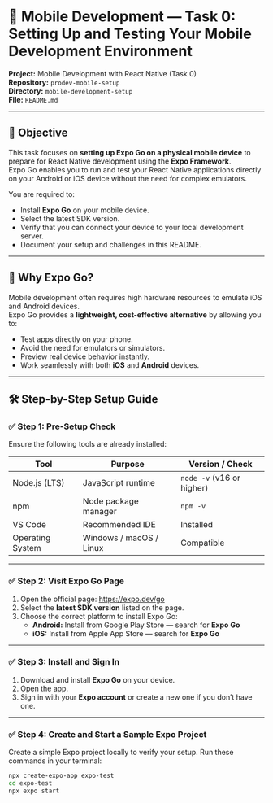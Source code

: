 # 📱 Mobile Development — Task 0: Setting Up and Testing Your Mobile Development Environment

**Project:** Mobile Development with React Native (Task 0)  
**Repository:** `prodev-mobile-setup`  
**Directory:** `mobile-development-setup`  
**File:** `README.md`

---

## 🧭 Objective

This task focuses on **setting up Expo Go on a physical mobile device** to prepare for React Native development using the **Expo Framework**.  
Expo Go enables you to run and test your React Native applications directly on your Android or iOS device without the need for complex emulators.

You are required to:

- Install **Expo Go** on your mobile device.
- Select the latest SDK version.
- Verify that you can connect your device to your local development server.
- Document your setup and challenges in this README.

---

## 🧩 Why Expo Go?

Mobile development often requires high hardware resources to emulate iOS and Android devices.  
Expo Go provides a **lightweight, cost-effective alternative** by allowing you to:

- Test apps directly on your phone.
- Avoid the need for emulators or simulators.
- Preview real device behavior instantly.
- Work seamlessly with both **iOS** and **Android** devices.

---

## 🛠️ Step-by-Step Setup Guide

### ✅ Step 1: Pre-Setup Check

Ensure the following tools are already installed:

| Tool             | Purpose                 | Version / Check           |
| ---------------- | ----------------------- | ------------------------- |
| Node.js (LTS)    | JavaScript runtime      | `node -v` (v16 or higher) |
| npm              | Node package manager    | `npm -v`                  |
| VS Code          | Recommended IDE         | Installed                 |
| Operating System | Windows / macOS / Linux | Compatible                |

---

### ✅ Step 2: Visit Expo Go Page

1. Open the official page: https://expo.dev/go
2. Select the **latest SDK version** listed on the page.
3. Choose the correct platform to install Expo Go:
   - **Android:** Install from Google Play Store — search for **Expo Go**
   - **iOS:** Install from Apple App Store — search for **Expo Go**

---

### ✅ Step 3: Install and Sign In

1. Download and install **Expo Go** on your device.
2. Open the app.
3. Sign in with your **Expo account** or create a new one if you don’t have one.

---

### ✅ Step 4: Create and Start a Sample Expo Project

Create a simple Expo project locally to verify your setup. Run these commands in your terminal:

```bash
npx create-expo-app expo-test
cd expo-test
npx expo start
```
